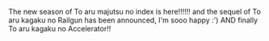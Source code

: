 The new season of To aru majutsu no index is here!!!!!! and the sequel of 
To aru kagaku no Railgun has been announced, I'm sooo happy :')
AND finally To aru kagaku no Accelerator!!
